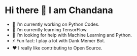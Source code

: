   # Hi there 👋 I am Chandana


- 🔭 I’m currently working on Python Codes.
- 🌱 I’m currently learning TensorFlow.
- 🤔 I’m looking for help with Machine Learning and Python.
- ⚡ Fun fact: I play a lot with Dank Memer Bot.
- :heart:  I really like contributing to Open Source.

